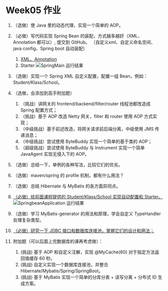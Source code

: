 # Week05 作业

1. （选做）使 Java 里的动态代理，实现一个简单的 AOP。

2. （必做）写代码实现 Spring Bean 的装配，方式越多越好（XML、Annotation 都可以）, 提交到 GitHub。 （自定义xml、自定义命名空间、java config、Spring boot 自动装配）
   1. [XML、Annotation](https://github.com/J-doIt/geektime_java_tc/blob/main/k-spring-bean/src/main/java/org/kayla/springbean/SpringMain.java)
   2. Starter
   ![SpringMain 运行结果](https://github.com/J-doIt/geektime_java_tc/blob/main/k-spring-bean/src/main/resources/img_1.png)
   
3. （选做）实现一个 Spring XML 自定义配置，配置一组 Bean，例如：Student/Klass/School。
4. （选做，会添加到高手附加题）
   1. （挑战）讲网关的 frontend/backend/filter/router 线程池都改造成 Spring 配置方式； 
   2. （挑战）基于 AOP 改造 Netty 网关，filter 和 router 使用 AOP 方式实现； 
   3. （中级挑战）基于前述改造，将网关请求前后端分离，中级使用 JMS 传递消息； 
   4. （中级挑战）尝试使用 ByteBuddy 实现一个简单的基于类的 AOP； 
   5. （超级挑战）尝试使用 ByteBuddy 与 Instrument 实现一个简单 JavaAgent 实现无侵入下的 AOP。
5. （选做）总结一下，单例的各种写法，比较它们的优劣。
6. （选做）maven/spring 的 profile 机制，都有什么用法？
7. （选做）总结 Hibernate 与 MyBatis 的各方面异同点。

8. [（必做）给前面课程提供的 Student/Klass/School 实现自动配置和 Starter。](https://github.com/J-doIt/geektime_java_tc/blob/main/k-spring-bean-starter/src/main/java/org/kayla/springbean/SpringbeanApplication.java)
    ![SpringbeanApplication 运行结果](https://github.com/J-doIt/geektime_java_tc/blob/main/k-spring-bean/src/main/resources/img.png)

9. （选做）学习 MyBatis-generator 的用法和原理，学会自定义 TypeHandler 处理复杂类型。
10. [（必做）研究一下 JDBC 接口和数据库连接池，掌握它们的设计和用法；](https://github.com/J-doIt/geektime_java_tc/blob/main/resources/week05/JDBC_record.md)
11. 附加题（可以后面上完数据库的课再考虑做）：
    1. (挑战) 基于 AOP 和自定义注解，实现 @MyCache(60) 对于指定方法返回值缓存 60 秒。 
    2. (挑战) 自定义实现一个数据库连接池，并整合 Hibernate/Mybatis/Spring/SpringBoot。
    3. (挑战) 基于 MyBatis 实现一个简单的分库分表 + 读写分离 + 分布式 ID 生成方案。
